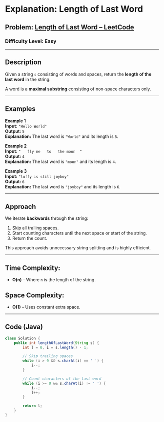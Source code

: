# **Explanation: Length of Last Word**

## **Problem:** [Length of Last Word – LeetCode](https://leetcode.com/problems/length-of-last-word/)

### **Difficulty Level:** Easy

---

## **Description**  
Given a string `s` consisting of words and spaces, return the **length of the last word** in the string.

A word is a **maximal substring** consisting of non-space characters only.

---

## **Examples**

**Example 1**  
**Input:** `"Hello World"`  
**Output:** `5`  
**Explanation:** The last word is `"World"` and its length is `5`.

**Example 2**  
**Input:** `"   fly me   to   the moon  "`  
**Output:** `4`  
**Explanation:** The last word is `"moon"` and its length is `4`.

**Example 3**  
**Input:** `"luffy is still joyboy"`  
**Output:** `6`  
**Explanation:** The last word is `"joyboy"` and its length is `6`.

---

## **Approach**

We iterate **backwards** through the string:

1. Skip all trailing spaces.
2. Start counting characters until the next space or start of the string.
3. Return the count.

This approach avoids unnecessary string splitting and is highly efficient.

---

## **Time Complexity:**  
- **O(n)** – Where `n` is the length of the string.

## **Space Complexity:**  
- **O(1)** – Uses constant extra space.

---

## **Code (Java)**

```java
class Solution {
    public int lengthOfLastWord(String s) {
        int l = 0, i = s.length() - 1;

        // Skip trailing spaces
        while (i > 0 && s.charAt(i) == ' ') {
            i--;
        }

        // Count characters of the last word
        while (i >= 0 && s.charAt(i) != ' ') {
            i--;
            l++;
        }

        return l;
    }
}
